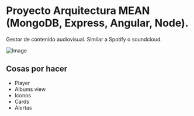 # Proyecto Arquitectura MEAN (MongoDB, Express, Angular, Node).
Gestor de contenido audiovisual. Similar a Spotify o soundcloud.

![Image](https://i.gifer.com/embedded/download/6bL.gif)

## Cosas por hacer 

* Player
* Albums view
* Iconos
* Cards
* Alertas

